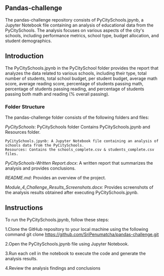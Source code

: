 ## Pandas-challenge

The pandas-challenge repository consists of PyCitySchools.jpynb, a Jupyter Notebook file containing an analysis of educational data from the PyCitySchools. The analysis focuses on various aspects of the city's schools, including performance metrics, school type, budget allocation, and student demographics.

## Introduction

The PyCitySchools.jpynb in the PyCitySchool folder provides the report that analyzes the data related to various schools, including their type, total number of students, total school budget, per student budget, average math score, average reading score, percentage of students passing math, percentage of students passing reading, and percentage of students passing both math and reading (% overall passing).

### Folder Structure 

The pandas-challenge folder consists of the following folders and files:

*PyCitySchools*: PyCitySchools folder Contains PyCitySchools.jpynb and Resources folder.

    PyCitySchools.jpynb: A Jupyter Notebook file containing an analysis of schools data from the PyCitySchools.
    Resources: Contains the schools_complete.csv & students_complete.csv files.
    
*PyCitySchools-Written Report.docx*: A written report that summarizes the analysis and provides conclusions.

*README.md*: Provides an overview of the project.

*Module_4_Challenge_Results_Screenshots.docx*: Provides screenshots of the analysis results obtained after executing PyCitySchools.jpynb.

## Instructions

To run the PyCitySchools.jpynb, follow these steps:

1.Clone the GitHub repository to your local machine using the following command
  git clone https://github.com/SriPenumatcha/pandas-challenge.git
  
2.Open the PyCitySchools.jpynb file using Jupyter Notebook.

3.Run each cell in the notebook to execute the code and generate the analysis results.

4.Review the analysis findings and conclusions
